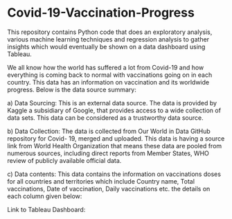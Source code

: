 # Covid-19-Vaccination-Progress
This repository contains Python code that does an exploratory analysis, various machine learning techniques and regression analysis to gather insights which would eventually be shown on a data dashboard using Tableau.

We all know how the world has suffered a lot from Covid-19 and how everything is coming back to normal with vaccinations going on in each country. This data has an information on vaccination and its worldwide progress. Below is the data source summary:

a) Data Sourcing: This is an external data source. The data is provided by Kaggle a subsidiary of Google, that provides access to a wide collection of data sets. This data can be considered as a trustworthy data source. 

b) Data Collection: The data is collected from Our World in Data GitHub repository for Covid- 19, merged and uploaded. This data is having a source link from World Health Organization that means these data are pooled from numerous sources, including direct reports from Member States, WHO review of publicly available official data. 

c) Data contents: This data contains the information on vaccinations doses for all countries and territories which include Country name, Total vaccinations, Date of vaccination, Daily vaccinations etc. the details on each column given below:

 Link to Tableau Dashboard:
